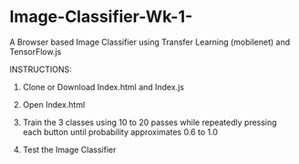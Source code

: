 # Image-Classifier-Wk-1-
A Browser based Image Classifier using Transfer Learning (mobilenet) and TensorFlow.js

INSTRUCTIONS:

1) Clone or Download Index.html and Index.js

2) Open Index.html 

3) Train the 3 classes using 10 to 20 passes while repeatedly pressing each button until probability approximates 0.6 to 1.0

4) Test the Image Classifier
